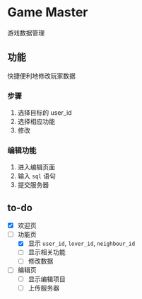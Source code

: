 # Game Master
游戏数据管理

## 功能

快捷便利地修改玩家数据

### 步骤

1. 选择目标的 user_id
2. 选择相应功能
3. 修改

### 编辑功能

1. 进入编辑页面
2. 输入 `sql` 语句
3. 提交服务器

## to-do

- [x] 欢迎页
- [ ] 功能页
    - [x] 显示 `user_id`, `lover_id`, `neighbour_id`
    - [ ] 显示相关功能
    - [ ] 修改数据
- [ ] 编辑页
    - [ ] 显示编辑项目
    - [ ] 上传服务器
